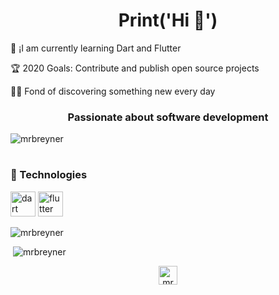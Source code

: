 <h1 align="center">Print('Hi 👋')</h1>

<p align="left">🐻 ¡I am currently learning Dart and Flutter</p>
<p align="left">🏆 2020 Goals: Contribute and publish open source projects</p>
<p align="left">👨‍💻 Fond of discovering something new every day</p>

<h3 align="center">Passionate about software development</h3>

<p align="left"> <img src="https://komarev.com/ghpvc/?username=mrbreyner" alt="mrbreyner" /></p>
<h1></h1>
<h3 align="left">🔧 Technologies</h3>


<p align="left"><img src="https://www.vectorlogo.zone/logos/dartlang/dartlang-icon.svg" alt="dart" width="40" height="40"/> <img src="https://www.vectorlogo.zone/logos/flutterio/flutterio-icon.svg" alt="flutter" width="40" height="40"/></p>

<div align="left" ><p><img src="https://github-readme-stats.vercel.app/api/top-langs/?username=mrbreyner&layout=compact&hide=html" alt="mrbreyner" /></p>
<p>&nbsp;<img src="https://github-readme-stats.vercel.app/api?username=mrbreyner&show_icons=true" alt="mrbreyner" /></p></div>

<p align="center">
<a href="https://twitter.com/mrbreyner" target="blank"><img align="center" src="https://cdn.jsdelivr.net/npm/simple-icons@3.0.1/icons/twitter.svg" alt="mrbreyner" height="30" width="30" /></a>
</p>
